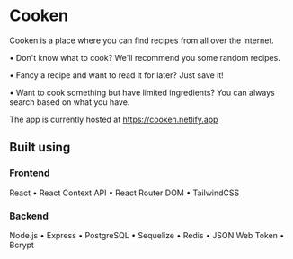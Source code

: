 # Cooken

Cooken is a place where you can find recipes from all over the internet.

• Don't know what to cook? We'll recommend you some random recipes.

• Fancy a recipe and want to read it for later? Just save it!

• Want to cook something but have limited ingredients? You can always search based on what you have.

The app is currently hosted at https://cooken.netlify.app

## Built using

### Frontend

React
• React Context API
• React Router DOM
• TailwindCSS

### Backend

Node.js
• Express
• PostgreSQL
• Sequelize
• Redis
• JSON Web Token
• Bcrypt
